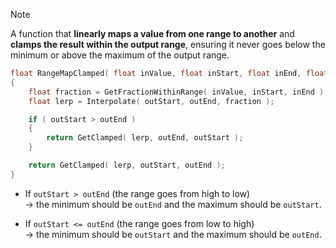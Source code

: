 
> [!NOTE]
> A function that **linearly maps a value from one range to another** and **clamps the result within the output range**, ensuring it never goes below the minimum or above the maximum of the output range.


```cpp
float RangeMapClamped( float inValue, float inStart, float inEnd, float outStart, float outEnd )
{
	float fraction = GetFractionWithinRange( inValue, inStart, inEnd );
	float lerp = Interpolate( outStart, outEnd, fraction );

	if ( outStart > outEnd ) 
	{
		return GetClamped( lerp, outEnd, outStart );
	}

	return GetClamped( lerp, outStart, outEnd );
}
```

- If `outStart > outEnd` (the range goes from high to low)  
    → the minimum should be `outEnd` and the maximum should be `outStart`.
    
    
- If `outStart <= outEnd` (the range goes from low to high)  
    → the minimum should be `outStart` and the maximum should be `outEnd`.